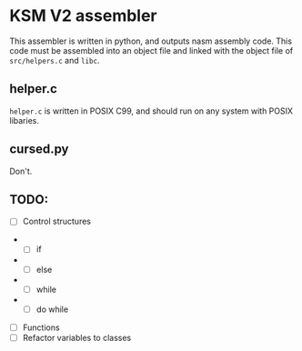 # KSM V2 assembler

This assembler is written in python, and outputs nasm assembly code. This code must be assembled into an object file and linked with the object file of `src/helpers.c` and `libc`. 

## helper.c

`helper.c` is written in POSIX C99, and should run on any system with POSIX libaries.

## cursed.py

Don't.

## TODO:

- [ ] Control structures
- - [ ] if
- - [ ] else
- - [ ] while
- - [ ] do while
- [ ] Functions
- [ ] Refactor variables to classes

